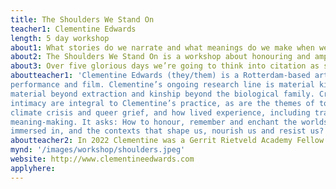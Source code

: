 ```yaml
---
title: The Shoulders We Stand On
teacher1: Clementine Edwards
length: 5 day workshop
about1: What stories do we narrate and what meanings do we make when we read a text? And what do these stories and meanings tell us about our implication in the world?  
about2: The Shoulders We Stand On is a workshop about honouring and amplifying our references. In this expanded reading group, we journey through the thickets of the who, what, how and the why we read.   We come together at LungA under the banner of bliss. Black feminist thinking has been central to much of bliss’s politics. But if we are not Black women/femmes ourselves, it’s easy to neglect how and why Black feminist thinking came into being – to take the easy/appealing bits and leave the rest behind.
about3: Over five glorious days we’re going to think into citation as storytelling and as political practice. We’ll start by getting to know one another and the art practice of Ada M. Patterson, whose exhibition space we will gather in and whose work we will revel in. Learning from disability justice, we’ll make a collective access document. From there the horizons open up to us. Participants will encounter thought-provoking texts on Black trans feminism; navigate and discuss ways of reading expansively; get familiar with key decolonising research methods written by Indigenous scholars; and begin compiling their own personal reader that cites the writers they love and loves the writers they cite. 
aboutteacher1: 'Clementine Edwards (they/them) is a Rotterdam-based artist who works across sculpture, writing,
performance and film. Clementine’s ongoing research line is material kinship, which thinks
material beyond extraction and kinship beyond the biological family. Craft, world-building and
intimacy are integral to Clementine’s practice, as are the themes of toxic inheritances,
climate crisis and queer grief, and how lived experience, including trauma, narrates
meaning-making. It asks: How to honour, remember and enchant the worlds that we are
immersed in, and the contexts that shape us, nourish us and resist us?'
aboutteacher2: In 2022 Clementine was a Gerrit Rietveld Academy Fellow in the Jewellery - Linking Bodies department and published The Material Kinship Reader, co-edited with Kris Dittel.
mynd: '/images/workshop/shoulders.jpeg'
website: http://www.clementineedwards.com
applyhere: 
---
```

